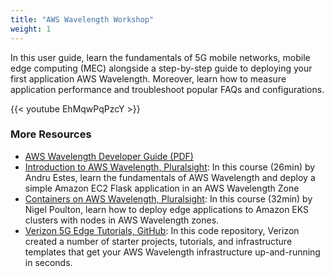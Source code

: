 ```yaml
---
title: "AWS Wavelength Workshop"
weight: 1
---
```



In this user guide, learn the fundamentals of 5G mobile networks, mobile edge computing (MEC) alongside a step-by-step guide to deploying your first application AWS Wavelength. Moreover, learn how to measure application performance and troubleshoot popular FAQs and configurations.

{{< youtube EhMqwPqPzcY >}}

### More Resources
- [AWS Wavelength Developer Guide (PDF)](https://docs.aws.amazon.com/pdfs/wavelength/latest/developerguide/aws-wavelength-developer-guide.pdf)
- [Introduction to AWS Wavelength, Pluralsight](https://www.pluralsight.com/courses/aws-wavelength-introduction): In this course (26min) by Andru Estes, learn the fundamentals of AWS Wavelength and deploy a simple Amazon EC2 Flask application in an AWS Wavelength Zone
- [Containers on AWS Wavelength, Pluralsight](https://www.pluralsight.com/courses/containers-aws-wavelength): In this course (32min) by Nigel Poulton, learn how to deploy edge applications to Amazon EKS clusters with nodes in AWS Wavelength zones.
- [Verizon 5G Edge Tutorials, GitHub](https://github.com/Verizon/5GEdgeTutorials/): In this code repository, Verizon created a number of starter projects, tutorials, and infrastructure templates that get your AWS Wavelength infrastructure up-and-running in seconds.